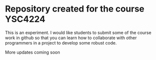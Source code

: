 # Repository created for the course YSC4224

This is an experiment.  I would like students to submit some of the course work in github so that you can learn how to collaborate with other programmers in a project to develop some robust code.

More updates coming soon
